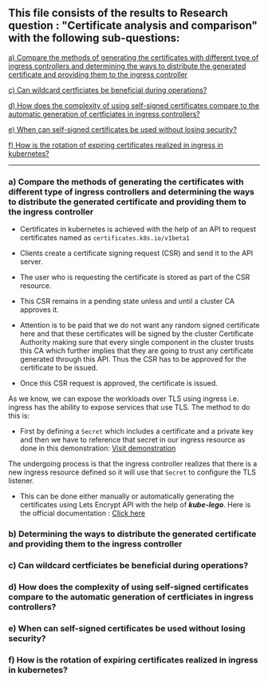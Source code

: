 ## This file consists of the results to Research question : "Certificate analysis and comparison" with the following sub-questions:

<a href="https://github.com/dikshita-git/RP_Ingress_security-IPv4_and_IPv6/blob/main/K3s/Chapters/Results/3.2_Certificate_analysis_and_comparison.md#a-compare-the-methods-of-generating-the-certificates-with-different-type-of-ingress-controllers-and-determining-the-ways-to-distribute-the-generated-certificate-and-providing-them-to-the-ingress-controller">a) Compare the methods of generating the certificates with different type of ingress controllers and determining the ways to distribute the generated certificate and providing them to the ingress controller</a>

<a href="">c) Can wildcard certficiates be beneficial during operations?</a>

<a href="">d) How does the complexity of using self-signed certificates compare to the automatic generation of certficiates in ingress controllers?</a>
  
<a href="">e) When can self-signed certificates be used without losing security?</a>
  
<a href="">f) How is the rotation of expiring certificates realized in ingress in kubernetes?</a>


------------------------------------------------------------------------------------------------------

### a) Compare the methods of generating the certificates with different type of ingress controllers and determining the ways to distribute the generated certificate and providing them to the ingress controller


* Certificates in kubernetes is achieved with the help of an API to request certificates named as <code>certificates.k8s.io/v1beta1</code>

* Clients create a certificate signing request (CSR) and send it to the API server.

* The user who is requesting the certificate is stored as part of the CSR resource.

* This CSR remains in a pending state unless and until a cluster CA approves it.

 - Attention is to be paid that we do not want any random signed certificate here and that these certificates will be signed by the cluster Certificate Authority making sure that every single component in the cluster trusts this CA which further implies that they are going to trust any certificate generated through this API. Thus the CSR has to be approved for the certificate to be issued.

* Once this CSR request is approved, the certificate is issued.

As we know, we can expose the workloads over TLS using ingress i.e. ingress has the ability to expose services that use TLS. The method to do this is:

* First by defining a <code>Secret</code> which includes a certificate and a private key and then we have to reference that secret in our ingress resource as done in this demonstration: <a href="https://github.com/dikshita-git/RP_Ingress_security-IPv4_and_IPv6/tree/main/K3s/Demo/Certificate_with_k3s%2BHaProxy/credentials">Visit demonstration</a>

The undergoing process is that the ingress controller realizes that there is a new ingress resource defined so it will use that <code>Secret</code> to configure the TLS listener.

* This can be done either manually or automatically generating the certificates using Lets Encrypt API with the help of ***kube-lego***. Here is the official documentation : <a href="https://www.jetstack.io/open-source/kube-lego/">Click here</a>





### b) Determining the ways to distribute the generated certificate and providing them to the ingress controller

### c) Can wildcard certficiates be beneficial during operations?

### d) How does the complexity of using self-signed certificates compare to the automatic generation of certficiates in ingress controllers?

### e) When can self-signed certificates be used without losing security?

### f) How is the rotation of expiring certificates realized in ingress in kubernetes?

